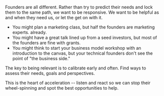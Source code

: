 Founders are all different. Rather than try to predict their needs and lock them to the same path, we want to be responsive. We want to be helpful as and when they need us, or let the get on with it.

* You might plan a marketing class, but half the founders are marketing experts. already.
* You might have a great talk lined up from a seed investors, but most of the founders are fine with grants.
* You might think to start your business model workshop with an introduction to the canvas, but your technical founders don't see the point of "the business side."

The key to being relevant is to calibrate early and often.  Find ways to assess their needs, goals and perspectives.

This is the heart of acceleration -- listen and react so we can stop their wheel-spinning and spot the best opportunities to help.

